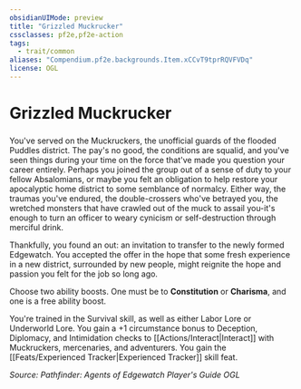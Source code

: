 ```yaml
---
obsidianUIMode: preview
title: "Grizzled Muckrucker"
cssclasses: pf2e,pf2e-action
tags:
  - trait/common
aliases: "Compendium.pf2e.backgrounds.Item.xCCvT9tprRQVFVDq"
license: OGL
---
```

# Grizzled Muckrucker

### 






You've served on the Muckruckers, the unofficial guards of the flooded Puddles district. The pay's no good, the conditions are squalid, and you've seen things during your time on the force that've made you question your career entirely. Perhaps you joined the group out of a sense of duty to your fellow Absalomians, or maybe you felt an obligation to help restore your apocalyptic home district to some semblance of normalcy. Either way, the traumas you've endured, the double-crossers who've betrayed you, the wretched monsters that have crawled out of the muck to assail you-it's enough to turn an officer to weary cynicism or self-destruction through merciful drink.

Thankfully, you found an out: an invitation to transfer to the newly formed Edgewatch. You accepted the offer in the hope that some fresh experience in a new district, surrounded by new people, might reignite the hope and passion you felt for the job so long ago.

Choose two ability boosts. One must be to **Constitution** or **Charisma**, and one is a free ability boost.

You're trained in the Survival skill, as well as either Labor Lore or Underworld Lore. You gain a +1 circumstance bonus to Deception, Diplomacy, and Intimidation checks to [[Actions/Interact|Interact]] with Muckruckers, mercenaries, and adventurers. You gain the [[Feats/Experienced Tracker|Experienced Tracker]] skill feat.

*Source: Pathfinder: Agents of Edgewatch Player's Guide*
*OGL*